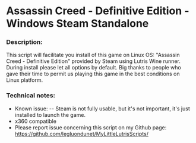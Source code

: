 # Assassin Creed - Definitive Edition - Windows Steam Standalone

### Description:
This script will facilitate you install of this game on Linux OS:
"Assassin Creed - Definitive Edition" provided by Steam using Lutris Wine runner.
During install please let all options by default.
Big thanks to people who gave their time to permit us playing this game in the best conditions on Linux platform.


### Technical notes:
- Known issue: 
-- Steam is not fully usable, but it's not important, it's just installed to launch the game. 
- x360 compatible
- Please report issue concerning this script on my Github page:
https://github.com/legluondunet/MyLittleLutrisScripts/
